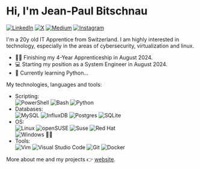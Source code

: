 # Hi, I'm Jean-Paul Bitschnau
<a href="https://www.linkedin.com/in/jbitschnau/"><img src="https://img.shields.io/badge/LinkedIn-0077B5?style=for-the-badge&logo=linkedin&logoColor=white" alt="LinkedIn" /></a>
<a href="https://x.com/jeanbitschnau"><img src="https://img.shields.io/badge/X-%23000000.svg?style=for-the-badge&logo=X&logoColor=white" alt="X" /></a>
<a href="https://medium.com/@jean-paul.bitschnau"><img src="https://img.shields.io/badge/Medium-12100E?style=for-the-badge&logo=medium&logoColor=white" alt="Medium" /></a>
<a href="https://www.instagram.com/jeanpaulbitschnau/"><img src="https://img.shields.io/badge/Instagram-E4405F?style=for-the-badge&logo=instagram&logoColor=white" alt="Instagram" /></a>

I'm a 20y old IT Apprentice from Switzerland. I am highly interested in technology, especially in the areas of cybersecurity, virtualization and linux.
- :student: Finishing my 4-Year Apprenticeship in August 2024.
- :computer: Starting my position as a System Engineer in August 2024.
- :snake: Currently learning Python...

My technologies, languages and tools:
- Scripting: <br />
    ![PowerShell](https://img.shields.io/badge/PowerShell-%235391FE.svg?style=for-the-badge&logo=powershell&logoColor=white)
    ![Bash](https://img.shields.io/badge/shell_script-%23121011.svg?style=for-the-badge&logo=gnu-bash&logoColor=white)
    ![Python](https://img.shields.io/badge/python-3670A0?style=for-the-badge&logo=python&logoColor=ffdd54)
- Databases: <br />
    ![MySQL](https://img.shields.io/badge/mysql-4479A1.svg?style=for-the-badge&logo=mysql&logoColor=white)
    ![InfluxDB](https://img.shields.io/badge/InfluxDB-22ADF6?style=for-the-badge&logo=InfluxDB&logoColor=white)
    ![Postgres](https://img.shields.io/badge/postgres-%23316192.svg?style=for-the-badge&logo=postgresql&logoColor=white)
    ![SQLite](https://img.shields.io/badge/sqlite-%2307405e.svg?style=for-the-badge&logo=sqlite&logoColor=white)
- OS: <br />
    ![Linux](https://img.shields.io/badge/Linux-FCC624?style=for-the-badge&logo=linux&logoColor=black)
    ![openSUSE](https://img.shields.io/badge/openSUSE-%2364B345?style=for-the-badge&logo=openSUSE&logoColor=white)
    ![Suse](https://img.shields.io/badge/SUSE-0C322C?style=for-the-badge&logo=SUSE&logoColor=white)
    ![Red Hat](https://img.shields.io/badge/Red%20Hat-EE0000?style=for-the-badge&logo=redhat&logoColor=white) <br />
    ![Windows](https://img.shields.io/badge/Windows-0078D6?style=for-the-badge&logo=windows&logoColor=white) 🟰💩
- Tools: <br />
    ![Vim](https://img.shields.io/badge/VIM-%2311AB00.svg?style=for-the-badge&logo=vim&logoColor=white)
    ![Visual Studio Code](https://img.shields.io/badge/Visual%20Studio%20Code-0078d7.svg?style=for-the-badge&logo=visual-studio-code&logoColor=white)
    ![Git](https://img.shields.io/badge/git-%23F05033.svg?style=for-the-badge&logo=git&logoColor=white)
    ![Docker](https://img.shields.io/badge/docker-%230db7ed.svg?style=for-the-badge&logo=docker&logoColor=white)

More about me and my projects :point_right: [website](https://jeanpaulbitschnau.ch).

